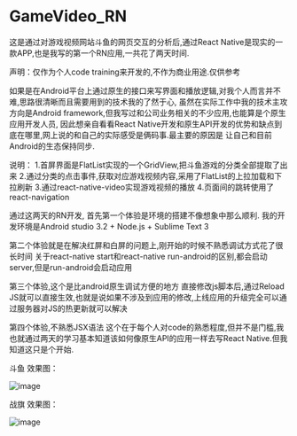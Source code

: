 # GameVideo_RN
这是通过对游戏视频网站斗鱼的网页交互的分析后,通过React Native是现实的一款APP,也是我写的第一个RN应用,一共花了两天时间.
  
声明：仅作为个人code training来开发的,不作为商业用途.仅供参考
  
如果是在Android平台上通过原生的接口来写界面和播放逻辑,对我个人而言并不难,思路很清晰而且需要用到的技术我的了然于心,
虽然在实际工作中我的技术主攻方向是Android framework,但我写过和公司业务相关的不少应用,也能算是个原生应用开发人员,
因此想亲自看看React Native开发和原生API开发的优势和缺点到底在哪里,网上说的和自己的实际感受是俩码事.最主要的原因是
让自己和目前Android的生态保持同步.
  
说明：
  1.首屏界面是FlatList实现的一个GridView,把斗鱼游戏的分类全部提取了出来
  2.通过分类的点击事件,获取对应游戏视频内容,采用了FlatList的上拉加载和下拉刷新
  3.通过react-native-video实现游戏视频的播放
  4.页面间的跳转使用了react-navigation
  
通过这两天的RN开发,
首先第一个体验是环境的搭建不像想象中那么顺利.
    我的开发环境是Android studio 3.2 + Node.js + Sublime Text 3
    
第二个体验就是在解决红屏和白屏的问题上,刚开始的时候不熟悉调试方式花了很长时间
    关于react-native start和react-native run-android的区别,都会启动server,但是run-android会启动应用
    
第三个体验,这个是比android原生调试方便的地方
    直接修改js脚本后,通过Reload JS就可以直接生效,也就是说如果不涉及到应用的修改,上线应用的升级完全可以通过服务器对JS的热更新就可以解决
    
第四个体验,不熟悉JSX语法
    这个在于每个人对code的熟悉程度,但并不是门槛,我也就通过两天的学习基本知道该如何像原生API的应用一样去写React Native.但我知道这只是个开始.
  
斗鱼 效果图：

![image](https://github.com/WoYang/GameVideo_RN/blob/master/work.gif)

战旗 效果图：

![image](https://github.com/WoYang/GameVideo_RN/blob/master/work2.gif)
